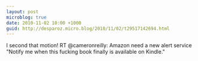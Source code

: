 ```yaml
---
layout: post
microblog: true
date: 2010-11-02 10:00 +1000
guid: http://desparoz.micro.blog/2010/11/02/t29517142694.html
---
```

I second that motion! RT @cameronreilly: Amazon need a new alert service "Notify me when this fucking book finally is available on Kindle."
